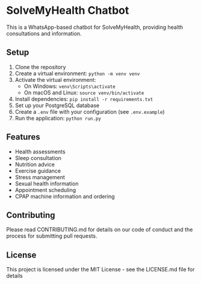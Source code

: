 # SolveMyHealth Chatbot

This is a WhatsApp-based chatbot for SolveMyHealth, providing health consultations and information.

## Setup

1. Clone the repository
2. Create a virtual environment: `python -m venv venv`
3. Activate the virtual environment:
   - On Windows: `venv\Scripts\activate`
   - On macOS and Linux: `source venv/bin/activate`
4. Install dependencies: `pip install -r requirements.txt`
5. Set up your PostgreSQL database
6. Create a `.env` file with your configuration (see `.env.example`)
7. Run the application: `python run.py`

## Features

- Health assessments
- Sleep consultation
- Nutrition advice
- Exercise guidance
- Stress management
- Sexual health information
- Appointment scheduling
- CPAP machine information and ordering

## Contributing

Please read CONTRIBUTING.md for details on our code of conduct and the process for submitting pull requests.

## License

This project is licensed under the MIT License - see the LICENSE.md file for details
